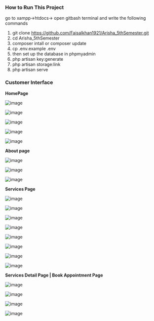 ### How to Run This Project

go to xampp->htdocs-> open gitbash terminal and write the following commands

1. git clone https://github.com/Faisalkhan1921/Arisha_5thSemester.git
2. cd Arisha_5thSemester
3. composer intall or composer update
4. cp .env.example .env
5. then set up the database in phpmyadmin
6. php artisan key:generate
7. php artisan storage:link
8. php artisan serve


### Customer Interface

**HomePage**

![image](https://github.com/Faisalkhan1921/Arisha_5thSemester/assets/113181806/32544d56-aa2c-4dac-a4b8-a8e0d083f305)

![image](https://github.com/Faisalkhan1921/Arisha_5thSemester/assets/113181806/2a7c824a-9e20-4c9c-94aa-369b773d3aa5)

![image](https://github.com/Faisalkhan1921/Arisha_5thSemester/assets/113181806/e529241b-7887-4691-9364-ef90f6ed8490)


![image](https://github.com/Faisalkhan1921/Arisha_5thSemester/assets/113181806/6de7fd6c-5840-466a-a800-eb202bee9bfd)


![image](https://github.com/Faisalkhan1921/Arisha_5thSemester/assets/113181806/24af5ffd-41d0-4b51-bb9f-d01045e47bd0)


**About page**

![image](https://github.com/Faisalkhan1921/Arisha_5thSemester/assets/113181806/f54f6528-6121-4652-8d5c-75ba85d73a23)


![image](https://github.com/Faisalkhan1921/Arisha_5thSemester/assets/113181806/dd478397-97d1-497f-b6b0-c6ab4f058acb)


![image](https://github.com/Faisalkhan1921/Arisha_5thSemester/assets/113181806/11ed36a7-8937-424d-b143-06d18db1103f)


**Services Page**

![image](https://github.com/Faisalkhan1921/Arisha_5thSemester/assets/113181806/b05ba042-f2fa-48a4-acf0-fe82b07a7233)


![image](https://github.com/Faisalkhan1921/Arisha_5thSemester/assets/113181806/2de18212-6708-4252-aa1e-a4bde3acf1ad)


![image](https://github.com/Faisalkhan1921/Arisha_5thSemester/assets/113181806/03ec2fca-378b-45ca-be76-ff74a9d15495)


![image](https://github.com/Faisalkhan1921/Arisha_5thSemester/assets/113181806/5b7184af-8daa-4699-95dc-a131b93a286b)

![image](https://github.com/Faisalkhan1921/Arisha_5thSemester/assets/113181806/16f4a415-3957-43ac-8476-6a046b69119c)

![image](https://github.com/Faisalkhan1921/Arisha_5thSemester/assets/113181806/67a7a92b-4311-4469-b075-3c500efb67f1)

![image](https://github.com/Faisalkhan1921/Arisha_5thSemester/assets/113181806/7b8e6688-8539-4610-9fdb-440373698c39)


![image](https://github.com/Faisalkhan1921/Arisha_5thSemester/assets/113181806/7477da8c-83d0-4df4-b084-7fafea57ee11)

**Services Detail Page | Book Appointment Page**

![image](https://github.com/Faisalkhan1921/Arisha_5thSemester/assets/113181806/2f8fc3aa-74c7-4334-9fe8-cdd06ad68d5e)

![image](https://github.com/Faisalkhan1921/Arisha_5thSemester/assets/113181806/bc42f64f-ee82-4c81-b7a9-c4c16117c626)


![image](https://github.com/Faisalkhan1921/Arisha_5thSemester/assets/113181806/c0ef9df7-c0f4-49ee-bdcf-8c70055ef918)


![image](https://github.com/Faisalkhan1921/Arisha_5thSemester/assets/113181806/3925c86f-3376-499b-9988-8661c21a49db)





 
